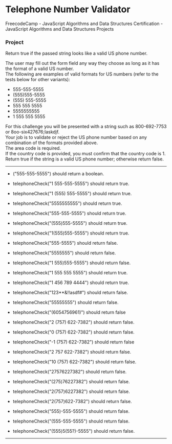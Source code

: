 # Telephone Number Validator
FreecodeCamp - JavaScript Algorithms and Data Structures Certification - JavaScript Algorithms and Data Structures Projects

### Project

Return true if the passed string looks like a valid US phone number.

The user may fill out the form field any way they choose as long as it has the format of a valid US number.  
The following are examples of valid formats for US numbers (refer to the tests below for other variants):

- 555-555-5555
- (555)555-5555
- (555) 555-5555
- 555 555 5555
- 5555555555
- 1 555 555 5555

For this challenge you will be presented with a string such as 800-692-7753 or 8oo-six427676;laskdjf.  
Your job is to validate or reject the US phone number based on any combination of the formats provided above.  
The area code is required.  
If the country code is provided, you must confirm that the country code is 1.  
Return true if the string is a valid US phone number; otherwise return false.

---

- ("555-555-5555") should return a boolean.

- telephoneCheck("1 555-555-5555") should return true.

- telephoneCheck("1 (555) 555-5555") should return true.

- telephoneCheck("5555555555") should return true.

- telephoneCheck("555-555-5555") should return true.

- telephoneCheck("(555)555-5555") should return true.

- telephoneCheck("1(555)555-5555") should return true.

- telephoneCheck("555-5555") should return false.

- telephoneCheck("5555555") should return false.

- telephoneCheck("1 555)555-5555") should return false.

- telephoneCheck("1 555 555 5555") should return true.

- telephoneCheck("1 456 789 4444") should return true.

- telephoneCheck("123**&!!asdf#") should return false.

- telephoneCheck("55555555") should return false.

- telephoneCheck("(6054756961)") should return false

- telephoneCheck("2 (757) 622-7382") should return false.

- telephoneCheck("0 (757) 622-7382") should return false.

- telephoneCheck("-1 (757) 622-7382") should return false

- telephoneCheck("2 757 622-7382") should return false.

- telephoneCheck("10 (757) 622-7382") should return false.

- telephoneCheck("27576227382") should return false.

- telephoneCheck("(275)76227382") should return false.

- telephoneCheck("2(757)6227382") should return false.

- telephoneCheck("2(757)622-7382") should return false.

- telephoneCheck("555)-555-5555") should return false.

- telephoneCheck("(555-555-5555") should return false.

- telephoneCheck("(555)5(55?)-5555") should return false.

---
